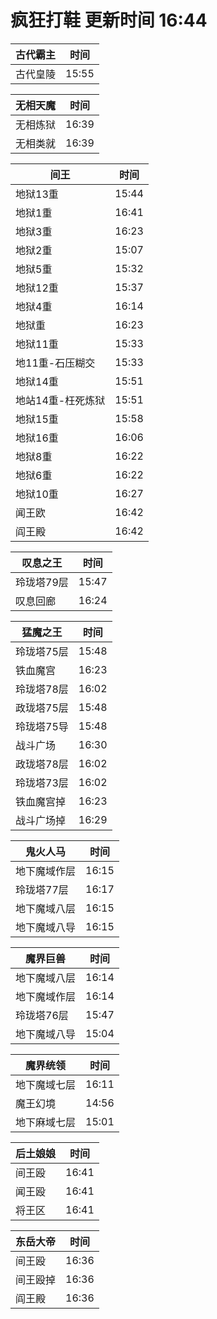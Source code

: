 # 疯狂打鞋 更新时间 16:44

| 古代霸主   | 时间    |
|--------|-------|
| 古代皇陵 | 15:55 |

| 无相天魔   | 时间    |
|--------|-------|
| 无相炼狱 | 16:39 |
| 无相类就 | 16:39 |

| 间王   | 时间    |
|--------|-------|
| 地狱13重 | 15:44 |
| 地狱1重 | 16:41 |
| 地狱3重 | 16:23 |
| 地狱2重 | 15:07 |
| 地狱5重 | 15:32 |
| 地狱12重 | 15:37 |
| 地狱4重 | 16:14 |
| 地狱重 | 16:23 |
| 地狱11重 | 15:33 |
| 地11重-石压糊交 | 15:33 |
| 地狱14重 | 15:51 |
| 地站14重-枉死炼狱 | 15:51 |
| 地狱15重 | 15:58 |
| 地狱16重 | 16:06 |
| 地狱8重 | 16:22 |
| 地狱6重 | 16:22 |
| 地狱10重 | 16:27 |
| 闻王欧 | 16:42 |
| 阎王殿 | 16:42 |

| 叹息之王   | 时间    |
|--------|-------|
| 玲珑塔79层 | 15:47 |
| 叹息回廊 | 16:24 |

| 猛魔之王   | 时间    |
|--------|-------|
| 玲珑塔75层 | 15:48 |
| 铁血魔宫 | 16:23 |
| 玲珑塔78层 | 16:02 |
| 政珑塔75层 | 15:48 |
| 玲珑塔75导 | 15:48 |
| 战斗广场 | 16:30 |
| 政珑塔78层 | 16:02 |
| 玲珑塔73层 | 16:02 |
| 铁血魔宫掉 | 16:23 |
| 战斗广场掉 | 16:29 |

| 鬼火人马   | 时间    |
|--------|-------|
| 地下魔域作层 | 16:15 |
| 玲珑塔77层 | 16:17 |
| 地下魔域八层 | 16:15 |
| 地下魔域八导 | 16:15 |

| 魔界巨兽   | 时间    |
|--------|-------|
| 地下魔域八层 | 16:14 |
| 地下魔域作层 | 16:14 |
| 玲珑塔76层 | 15:47 |
| 地下魔域八导 | 15:04 |

| 魔界统领   | 时间    |
|--------|-------|
| 地下魔域七层 | 16:11 |
| 魔王幻境 | 14:56 |
| 地下麻域七层 | 15:01 |

| 后土娘娘   | 时间    |
|--------|-------|
| 间王殴 | 16:41 |
| 闻王殴 | 16:41 |
| 将王区 | 16:41 |

| 东岳大帝   | 时间    |
|--------|-------|
| 间王殴 | 16:36 |
| 间王殴掉 | 16:36 |
| 阎王殿 | 16:36 |